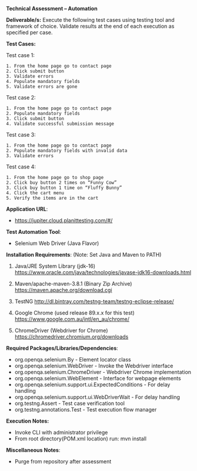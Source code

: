 **Technical Assessment – Automation**

**Deliverable/s:**
Execute the following test cases using testing tool and framework of choice. Validate results at the end of each execution as specified per case.

**Test Cases:**

Test case 1:

    1. From the home page go to contact page
    2. Click submit button
    3. Validate errors
    4. Populate mandatory fields
    5. Validate errors are gone


Test case 2:

    1. From the home page go to contact page
    2. Populate mandatory fields
    3. Click submit button
    4. Validate successful submission message


Test case 3: 

    1. From the home page go to contact page
    2. Populate mandatory fields with invalid data
    3. Validate errors


Test case 4:

    1. From the home page go to shop page
    2. Click buy button 2 times on “Funny Cow”
    3. Click buy button 1 time on “Fluffy Bunny”
    4. Click the cart menu
    5. Verify the items are in the cart

**Application URL**: 
- https://jupiter.cloud.planittesting.com/#/

**Test Automation Tool**: 
- Selenium Web Driver (Java Flavor)

**Installation Requirements**: (Note: Set Java and Maven to PATH)
1. Java/JRE System Library (jdk-16)
	https://www.oracle.com/java/technologies/javase-jdk16-downloads.html

2. Maven/apache-maven-3.8.1 (Binary Zip Archive)
	https://maven.apache.org/download.cgi

3. TestNG
	http://dl.bintray.com/testng-team/testng-eclipse-release/ 

3. Google Chrome (used release 89.x.x for this test)
	https://www.google.com.au/intl/en_au/chrome/

4. ChromeDriver (Webdriver for Chrome)
	https://chromedriver.chromium.org/downloads

**Required Packages/Libraries/Dependencies**:
- org.openqa.selenium.By				                    - Element locator class
- org.openqa.selenium.WebDriver			                - Invoke the Webdriver interface
- org.openqa.selenium.ChromeDriver		              - Webdriver Chrome implementation
- org.openqa.selenium.WebElement		                - Interface for webpage elements
- org.openqa.selenium.support.ui.ExpectedConditions	- For delay handling
- org.openqa.selenium.support.ui.WebDriverWait		  - For delay handling
- org.testng.Assert					- Test case verification tool
- org.testng.annotations.Test				- Test execution flow manager

**Execution Notes:**
- Invoke CLI with administrator privilege
- From root directory(POM.xml location) run: mvn install

**Miscellaneous Notes**:
- Purge from repository after assessment
